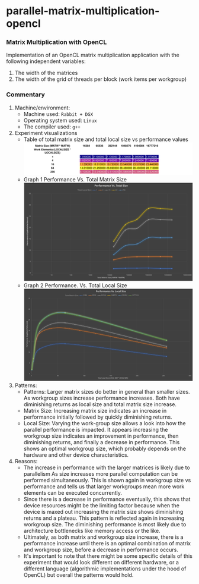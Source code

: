# parallel-matrix-multiplication-opencl

### Matrix Multiplication with OpenCL
Implementation of an OpenCL matrix multiplication application with the following independent variables:

1.  The width of the matrices
2.  The width of the grid of threads per block (work items per workgroup)

### Commentary
1. Machine/environment:
	- Machine used: `Rabbit + DGX`
	- Operating system used: `Linux`
	- The compiler used: `g++`
2. Experiment visualizations
	- Table of total matrix size and total local size vs performance values![[styled_table.svg]](https://github.com/ztbochanski/parallel-matrix-multiplication-opencl/blob/53d3cb9c3b8c3d55df6dfac2f4422e57f38f618d/styled_table.svg)
	- Graph 1 Performance Vs. Total Matrix Size![performance_total_size.svg](https://github.com/ztbochanski/parallel-matrix-multiplication-opencl/blob/2d6d2c26c318028fd0aaa8c6e8a20a8527503ff5/performance_total_size.svg)
	- Graph 2 Performance. Vs. Total Local Size![[performance_local_size.svg]](https://github.com/ztbochanski/parallel-matrix-multiplication-opencl/blob/46777330129d7d73b3a80e8478e1f0dd4efd6edb/performance_local_size.svg)
3. Patterns:
	- Patterns: Larger matrix sizes do better in general than smaller sizes. As workgroup sizes increase performance increases. Both have diminishing returns as local size and total matrix size increase.
	- Matrix Size: Increasing matrix size indicates an increase in performance initially followed by quickly diminishing returns.
	- Local Size: Varying the work-group size allows a look into how the parallel performance is impacted. It appears increasing the workgroup size indicates an improvement in performance, then diminishing returns, and finally a decrease in performance. This shows an optimal workgroup size, which probably depends on the hardware and other device characteristics.
4. Reasons:
	- The increase in performance with the larger matrices is likely due to parallelism As size increases more parallel computation can be performed simultaneously. This is shown again in workgroup size vs performance and tells us that larger workgroups mean more work elements can be executed concurrently.
	- Since there is a decrease in performance eventually, this shows that device resources might be the limiting factor because when the device is maxed out increasing the matrix size shows diminishing returns and a plateau. This pattern is reflected again in increasing workgroup size. The diminishing performance is most likely due to architecture bottlenecks like memory access or the like.
	- Ultimately, as both matrix and workgroup size increase, there is a performance increase until there is an optimal combination of matrix and workgroup size, before a decrease in performance occurs.
	- It's important to note that there might be some specific details of this experiment that would look different on different hardware, or a different language (algorithmic implementations under the hood of OpenCL) but overall the patterns would hold.
